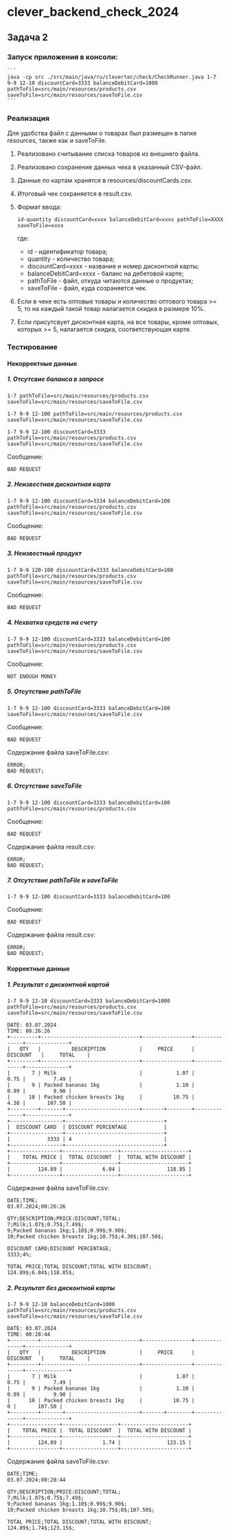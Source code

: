 # clever_backend_check_2024

## Задача 2

### Запуск приложения в консоли:

    ```
    java -cp src ./src/main/java/ru/clevertec/check/CheckRunner.java 1-7 9-9 12-10 discountCard=3333 balanceDebitCard=1000 pathToFile=src/main/resources/products.csv saveToFile=src/main/resources/saveToFile.csv 
    ```

### Реализация

Для удобства файл с данными о товарах был размещен в папке resources, также как и saveToFile.

1. Реализовано считывание списка товаров из внешнего файла.
2. Реализовано сохранение данных чека в указанный CSV-файл.
3. Данные по картам хранятся в resources/discountCards.csv.
4. Итоговый чек сохраняется в result.csv.
5. Формат ввода:

    ```
    id-quantity discountCard=xxxx balanceDebitCard=xxxx pathToFile=XXXX saveToFile=xxxx
    ```

   где:
    - id - идентификатор товара;
    - quantity - количество товара;
    - discountCard=xxxx - название и номер дисконтной карты;
    - balanceDebitCard=xxxx - баланс на дебетовой карте;
    - pathToFile - файл, откуда читаются данные о продуктах;
    - saveToFile - файл, куда созраняется чек.

6. Если в чеке есть оптовые товары и количество оптового товара >= 5, то на каждый такой товар налагается скидка в
   размере 10%.
7. Если присутсвует дисконтная карта, на все товары, кроме оптовых, которых >= 5, налагается скидка, соответствующая
   карте.

### Тестирование

#### Некорректные данные

##### 1. Отсутсвие баланса в запросе

```
1-7 pathToFile=src/main/resources/products.csv saveToFile=src/main/resources/saveToFile.csv
```

```
1-7 9-9 12-100 pathToFile=src/main/resources/products.csv saveToFile=src/main/resources/saveToFile.csv
```

```
1-7 9-9 12-100 discountCard=3333 pathToFile=src/main/resources/products.csv saveToFile=src/main/resources/saveToFile.csv
```

Сообщение:

```
BAD REQUEST
```

##### 2. Неизвестная дисконтная карта

```
1-7 9-9 12-100 discountCard=3334 balanceDebitCard=100 pathToFile=src/main/resources/products.csv saveToFile=src/main/resources/saveToFile.csv
```

Сообщение:

```
BAD REQUEST
```

##### 3. Неизвестный продукт

```
1-7 9-9 120-100 discountCard=3333 balanceDebitCard=100 pathToFile=src/main/resources/products.csv saveToFile=src/main/resources/saveToFile.csv
```

Сообщение:

```
BAD REQUEST
```

##### 4. Нехватка средств на счету

```
1-7 9-9 12-100 discountCard=3333 balanceDebitCard=100 pathToFile=src/main/resources/products.csv saveToFile=src/main/resources/saveToFile.csv
```

Сообщение:

```
NOT ENOUGH MONEY
```

##### 5. Отсутствие pathToFile

```
1-7 9-9 12-100 discountCard=3333 balanceDebitCard=100 saveToFile=src/main/resources/saveToFile.csv
```

Сообщение:

```
BAD REQUEST
```

Содержание файла saveToFile.csv:

```
ERROR;
BAD REQUEST;
```

##### 6. Отсутствие saveToFile

```
1-7 9-9 12-100 discountCard=3333 balanceDebitCard=100 pathToFile=src/main/resources/products.csv
```

Сообщение:

```
BAD REQUEST
```

Содержание файла result.csv:

```
ERROR;
BAD REQUEST;
```

##### 7. Отсутствие pathToFile и saveToFile

```
1-7 9-9 12-100 discountCard=3333 balanceDebitCard=100
```

Сообщение:

```
BAD REQUEST
```

Содержание файла result.csv:

```
ERROR;
BAD REQUEST;
```

#### Корректные данные

##### 1. Результат с дисконтной картой

```
1-7 9-9 12-10 discountCard=3333 balanceDebitCard=1000 pathToFile=src/main/resources/products.csv saveToFile=src/main/resources/saveToFile.csv
```

```
DATE: 03.07.2024
TIME: 00:26:26
+---------+--------------------------------+----------------+--------------+--------------+
|   QTY   |          DESCRIPTION           |     PRICE      |   DISCOUNT   |     TOTAL    |
+---------+--------------------------------+----------------+--------------+--------------+
|       7 | Milk                           |           1.07 |         0.75 |         7.49 |
|       9 | Packed bananas 1kg             |           1.10 |         0.99 |         9.90 |
|      10 | Packed chicken breasts 1kg     |          10.75 |         4.30 |       107.50 |
+---------+-------+------------------------+-------+--------+--------------+--------------+
+-----------------+--------------------------------+
|  DISCOUNT CARD  | DISCOUNT PERCENTAGE            |
+-----------------+--------------------------------+
|            3333 | 4                              |
+-----------------+--------------------------------+
+----------------+------------------+----------------------+
|    TOTAL PRICE |  TOTAL DISCOUNT  |  TOTAL WITH DISCOUNT |
+----------------+------------------+----------------------+
|         124.89 |             6.04 |               118.85 |
+----------------+------------------+----------------------+

```

Содержание файла saveToFile.csv:

```
DATE;TIME;
03.07.2024;00:26:26

QTY;DESCRIPTION;PRICE:DISCOUNT;TOTAL;
7;Milk;1.07$;0.75$;7.49$;
9;Packed bananas 1kg;1.10$;0.99$;9.90$;
10;Packed chicken breasts 1kg;10.75$;4.30$;107.50$;

DISCOUNT CARD;DISCOUNT PERCENTAGE;
3333;4%;

TOTAL PRICE;TOTAL DISCOUNT;TOTAL WITH DISCOUNT;
124.89$;6.04$;118.85$;
```

##### 2. Результат без дисконтной карты

```
1-7 9-9 12-10 balanceDebitCard=1000 pathToFile=src/main/resources/products.csv saveToFile=src/main/resources/saveToFile.csv
```

```
DATE: 03.07.2024
TIME: 00:28:44
+---------+--------------------------------+----------------+--------------+--------------+
|   QTY   |          DESCRIPTION           |     PRICE      |   DISCOUNT   |     TOTAL    |
+---------+--------------------------------+----------------+--------------+--------------+
|       7 | Milk                           |           1.07 |         0.75 |         7.49 |
|       9 | Packed bananas 1kg             |           1.10 |         0.99 |         9.90 |
|      10 | Packed chicken breasts 1kg     |          10.75 |            0 |       107.50 |
+---------+-------+------------------------+-------+--------+--------------+--------------+
+----------------+------------------+----------------------+
|    TOTAL PRICE |  TOTAL DISCOUNT  |  TOTAL WITH DISCOUNT |
+----------------+------------------+----------------------+
|         124.89 |             1.74 |               123.15 |
+----------------+------------------+----------------------+

```

Содержание файла saveToFile.csv:

```
DATE;TIME;
03.07.2024;00:28:44

QTY;DESCRIPTION;PRICE:DISCOUNT;TOTAL;
7;Milk;1.07$;0.75$;7.49$;
9;Packed bananas 1kg;1.10$;0.99$;9.90$;
10;Packed chicken breasts 1kg;10.75$;0$;107.50$;

TOTAL PRICE;TOTAL DISCOUNT;TOTAL WITH DISCOUNT;
124.89$;1.74$;123.15$;
```